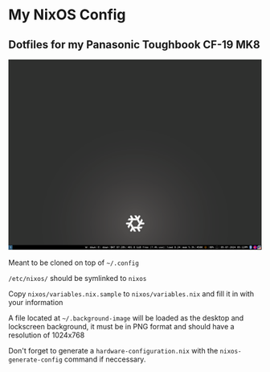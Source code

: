 # My NixOS Config
## Dotfiles for my Panasonic Toughbook CF-19 MK8

![screenshot of desktop](img/desktop.png)

Meant to be cloned on top of `~/.config`

`/etc/nixos/` should be symlinked to `nixos`

Copy `nixos/variables.nix.sample` to `nixos/variables.nix` and fill it in with your information

A file located at `~/.background-image` will be loaded as the desktop and lockscreen background, it must be in PNG format and should have a resolution of 1024x768

Don't forget to generate a `hardware-configuration.nix` with the `nixos-generate-config` command if neccessary. 
